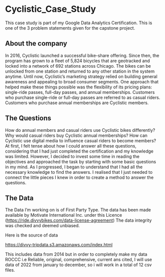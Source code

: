 # Cyclistic_Case_Study
This case study is part of my Google Data Analytics Certification. This is one of the 3 problem statements given for the capstone project.

## About the company 
In 2016, Cyclistic launched a successful bike-share offering. Since then, the program has grown to a fleet of 5,824 bicycles that are geotracked and locked into a network of 692 stations across Chicago. The bikes can be unlocked from one station and returned to any other station in the system anytime. Until now, Cyclistic’s marketing strategy relied on building general awareness and appealing to broad consumer segments. One approach that helped make these things possible was the flexibility of its pricing plans: single-ride passes, full-day passes, and annual memberships. Customers who purchase single-ride or full-day passes are referred to as casual riders. Customers who purchase annual memberships are Cyclistic members.

## The Questions
How do annual members and casual riders use Cyclistic bikes differently?
Why would casual riders buy Cyclistic annual memberships?
How can Cyclistic use digital media to influence casual riders to become members?
At first, I felt tense about how I could answer all these questions, considering that I had just completed the certification and my knowledge was limited. However, I decided to invest some time in reading the objectives and approached the task by starting with some basic questions in my mind. As I progressed, I began to understand that I had all the necessary knowledge to find the answers. I realised that I just needed to connect the little pieces I knew in order to create a method to answer the questions.

## The Data
The Data I’m working on is of First Party Type. The data has been made available by Motivate International Inc. under this Licence (https://ride.divvybikes.com/data-license-agreement) The data integrity was checked and deemed unbiased.

Here is the source of data

https://divvy-tripdata.s3.amazonaws.com/index.html

This includes data from 2014 but in order to completely make my data ROCCC i.e Reliable, original, comprehensive, current ans cited, I will use data of 2022 from january to december, so i will work in a total of 12 csv files.
